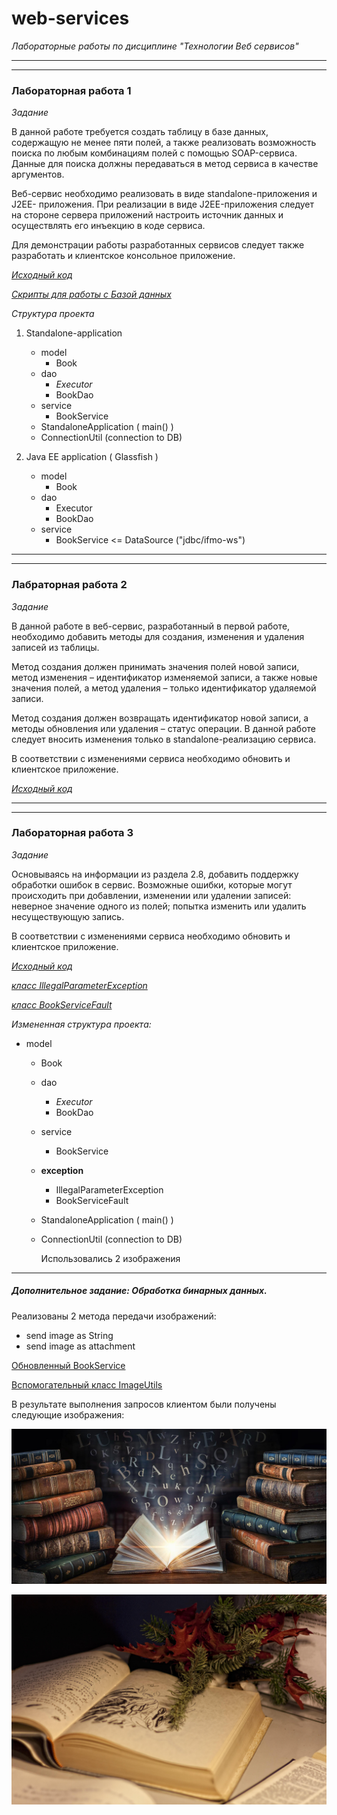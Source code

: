 # web-services

*Лабораторные работы по дисциплине "Технологии Веб сервисов"*

---
---

### Лабораторная работа 1

*Задание*

В данной работе требуется создать таблицу в базе данных, содержащую не менее пяти полей, а также реализовать возможность
поиска по любым комбинациям полей с помощью SOAP-сервиса. Данные для поиска должны передаваться в метод сервиса в
качестве аргументов.

Веб-сервис необходимо реализовать в виде standalone-приложения и J2EE- приложения. При реализации в виде J2EE-приложения
следует на стороне сервера приложений настроить источник данных и осуществлять его инъекцию в коде сервиса.

Для демонстрации работы разработанных сервисов следует также разработать и клиентское консольное приложение.

[*Исходный код*](https://github.com/AnastasiyaSmirnova/web-services/tree/laboratory-work-1)

[*Скрипты для работы с Базой данных*](https://github.com/AnastasiyaSmirnova/web-services/tree/laboratory-work-1/sql)

*Структура проекта*

1. Standalone-application
    * model
        * Book
    * dao
        * *Executor*
        * BookDao
    * service
        * BookService
    * StandaloneApplication ( main() )
    * ConnectionUtil (connection to DB)


2. Java EE application ( Glassfish )
    * model
        * Book
    * dao
        * Executor
        * BookDao
    * service
        * BookService <= DataSource ("jdbc/ifmo-ws")

---
---

### Лабраторная работа 2

*Задание*

В данной работе в веб-сервис, разработанный в первой работе, необходимо добавить методы для создания, изменения и
удаления записей из таблицы.

Метод создания должен принимать значения полей новой записи, метод изменения – идентификатор изменяемой записи, а также
новые значения полей, а метод удаления – только идентификатор удаляемой записи.

Метод создания должен возвращать идентификатор новой записи, а методы обновления или удаления – статус операции. В
данной работе следует вносить изменения только в standalone-реализацию сервиса.

В соответствии с изменениями сервиса необходимо обновить и клиентское приложение.

[*Исходный код*](https://github.com/AnastasiyaSmirnova/web-services/tree/laboratory-work-2)


---
---

### Лабораторная работа 3

*Задание*

Основываясь на информации из раздела 2.8, добавить поддержку обработки ошибок в сервис. Возможные ошибки, которые могут
происходить при добавлении, изменении или удалении записей: неверное значение одного из полей; попытка изменить или
удалить несуществующую запись.

В соответствии с изменениями сервиса необходимо обновить и клиентское приложение.

[*Исходный код*](https://github.com/AnastasiyaSmirnova/web-services/tree/laboratory-work-3)

[*класс
IllegalParameterException*](https://github.com/AnastasiyaSmirnova/web-services/blob/laboratory-work-3/standalone-application/src/main/java/itmo/web_services/exception/IllegalParameterException.java)

[*класс
BookServiceFault*](https://github.com/AnastasiyaSmirnova/web-services/blob/laboratory-work-3/standalone-application/src/main/java/itmo/web_services/exception/BookServiceFault.java)

*Измененная структура проекта:*
* model
  * Book
  * dao
     * *Executor*
     * BookDao
  * service
     * BookService
  * **exception**
    * IllegalParameterException
    * BookServiceFault
  * StandaloneApplication ( main() )
  * ConnectionUtil (connection to DB)

    Использовались 2 изображения

---
##### Дополнительное задание: Обработка бинарных данных.

Реализованы 2 метода передачи изображений:

* send image as String 
* send image as attachment

[Обновленный BookService](https://github.com/AnastasiyaSmirnova/web-services/blob/laboratory-work-3-improvements/standalone-application/src/main/java/itmo/web_services/service/BooksWebService.java)

[Вспомогательный класс ImageUtils](https://github.com/AnastasiyaSmirnova/web-services/blob/laboratory-work-3-improvements/standalone-application/src/main/java/itmo/web_services/ImageUtils.java)

В результате выполнения запросов клиентом были получены следующие изображения: 

![Певрое прочитанное клиентом изображение](https://github.com/AnastasiyaSmirnova/web-services/blob/laboratory-work-3-improvements/soap-client/image_as_string.jpg)

![Второе прочитанное клиентом изображение](https://github.com/AnastasiyaSmirnova/web-services/blob/laboratory-work-3-improvements/soap-client/image_as_attachment.jpg)